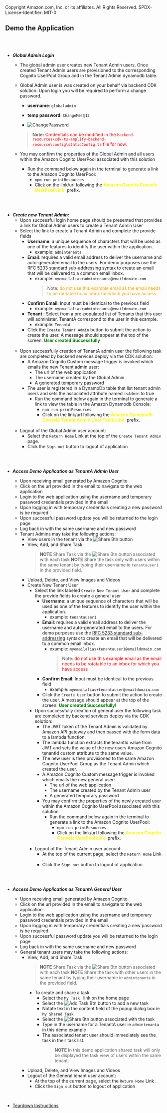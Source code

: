 Copyright Amazon.com, Inc. or its affiliates. All Rights Reserved.
SPDX-License-Identifier: MIT-0 
## Demo the Application

<br />
<br />

*  <em> **Global Admin Login** </em> 
    - The global admin user creates new Tenant Admin users. Once created Tenant Admin users are provisioned to the corresponding Cognito UserPool Group and in the Tenant Admin dynamodb table.
    - Global Admin user is was created on your behalf via backend CDK solution. Upon login you will be required to perform a change password. 
        - **username**: `globaladmin`
        - **temp password**: `ChangeMe!@12` 

        - ![ChangePassword](../images/ChangePassword.PNG)
        
        > **Note:** <span style="color:RED"> Credentials can be modified in the  `backend-resources\cdk-ts-amplify-backend-resource\config\staticConfig.ts` file for now. </span>

    - You may confirm the properties of the Global Admin and all users within the Amazon Cognito UserPool associated with this solution 
        - Run the command below again in the terminal to generate a link to the Amazon Cognito UserPool: 
            - ` npm run printResources `
            - Click on the link/url following the <span style="color:Yellow"> **Amazon Cognito Console UserPool Link:** </span>prefix. 

<br />
<br />

* <em>**Create new Tenant Admin:** </em> 
    - Upon successful login home page should be presented that provides a link for Global Admin users to create a Tenant Admin User
    - Select the link to create a Tenant Admin and complete the provide fields 
        - **Username**: a unique sequence of characters that will be used as one of the features to identify the user within the application.
            - example: `admintenanta`
        - **Email**: requires a valid email address to deliver the username and auto-generated email to the users. For demo purposes use the  [RFC 5233 standard sub-addressing](https://www.rfc-editor.org/rfc/rfc5233) syntax to create an email that will be delivered to a common email inbox. 
            - example: `myemailalias+admintenanta@emaildomain.com`
                > Note: <span style="color:orange"> do not use this example email as the email needs to be routable to an inbox for which you have access   </span>
        - **Confirm Email**: Input must be identical to the previous field 
            - example: `myemailalias+admintenanta@emaildomain.com`
        - **Tenant** : Select from a pre-populated list of Tenants that this user will administer. TenantA correspond to the user in this example.  
            - example: `TenantA`
        - Click the `Create Tenant Admin` button to submit the action to create the user. A message should appear at the top of the screen: <span style="color:green"> **User created Successfully** </span>
        <br><br>
    - Upon successfully creation of TenantA admin user the following task are completed by backend services deploy via the CDK solution:  
        - A Amazon Cognito Custom message trigger is invoked which emails the new Tenant admin user: 
            - The url of the web application 
            - The username created by the Global Admin
            - A generated temporary password  
        - The user is registered in a DynamoDb table that list tenant admin users and sets the associated attribute named `isAdmin` to true
            - Run the command below again in the terminal to generate a link to view the table in the Amazon Dynamodb Console: 
                - ` npm run printResources `
                - Click on the link/url following the <span style="color:yellow"> **Amazon Dynamodb Console Tenant Admin User Table Link:** </span> prefix. 
        <br><br>
    - Logout of the Global Admin user account: 
        - Select the `Return Home` Link at the top of the `Create Tenant Admin` page. 
        - Click the `Sign out` button to logout of application 
<br />
<br />

* <em>**Access Demo Application as TenantA Admin User** </em> 

    - Upon receiving email generated by Amazon Cognito
    - Click on the url provided in the email to navigate to the web application 
    - Login to the web application using the username and temporary password credentials provided in the email. 
    - Upon logging in with temporary credentials creating a new password is be required 
    - Upon successful password update you will be returned to the login page
    - Log back in with the same username and new password
    - Tenant Admins may take the following actions:
        - View users in the tenant via the ![Share Btn](../images/ListUsersBtn.PNG) button 
        -  View, Add, and Share Task
            > **NOTE** Share Task via the ![Share Btn](../images/sharebtn.png) button associated with each task 
            > **NOTE** Share the task only with users within the same tenant by typing their username ie `tenantauser1` in the provided field.
        - Upload, Delete, and View Images and Videos
        - Create New Tenant User
            - Select the link labeled `Create New Tenant User` and complete the provide fields to create a general user
                - **Username**: a unique sequence of characters that will be used as one of the features to identify the user within the application.
                    - example: `tenantauser1`
                - **Email**: requires a valid email address to deliver the username and auto-generated email to the users. For demo purposes use the  [RFC 5233 standard sub-addressing](https://www.rfc-editor.org/rfc/rfc5233) syntax to create an email that will be delivered to a common email inbox. 
                    - example: `myemailalias+tenantauser1@emaildomain.com` 
                        > Note: <span style="color:red"> do not use this example email as the email needs to be rotatable to an inbox for which you have access   </span>
                - **Confirm Email**: Input must be identical to the previous field 
                    - example: `myemailalias+tenantauser@emaildomain.com`
                - Click the `Create User` button to submit the action to create the user. A message should appear at the top of the screen: <span style="color:green"> **User created Successfully!** </span>
            - Upon successfully creation of general user the following task are completed by backend services deploy via the CDK solution:
                - The JWT token of the Tenant Admin is validated by Amazon API gateway and then passed with the form data to a lambda function. 
                - The lambda function extracts the tenantId value from JWT and sets the value of the new users Amazon Cognito tenantId custom attribute to the same value.  
                - The new user is then provisioned to the same Amazon Cognito UserPool Group as the Tenant Admin which created the user.
                - A Amazon Cognito Custom message trigger is invoked which emails the new general user: 
                    - The url of the web application 
                    - The username created by the Tenant Admin user
                    - A generated temporary password  
                - You may confirm the properties of the newly created user within the Amazon Cognito UserPool associated with this solution 
                    - Run the command below again in the terminal to generate a link to the Amazon Cognito UserPool: 
                        - ` npm run printResources `
                        - Click on the link/url following the <span style="color:yellow"> **Amazon Cognito Console UserPool Link:** </span> prefix. 
                <br><br>
            - Logout of the Tenant Admin user account: 
                - At the top of the current page, select the `Return Home` Link . 
                - Click the `Sign out` button to logout of application 

<br />
<br />

* <em>**Access Demo Application as TenantA General User** </em> 

    - Upon receiving email generated by Amazon Cognito
    - Click on the url provided in the email to navigate to the web application 
    - Login to the web application using the username and temporary password credentials provided in the email. 
    - Upon logging in with temporary credentials creating a new password is be required
    - Upon successful password update you will be returned to the login page
    - Log back in with the same username and new password
    - General tenant users may take the following actions:
        -  View, Add, and Share Task
            > **NOTE** Share Task via the ![Share Btn](../images/sharebtn.png) button associated with each task 
            > **NOTE** Share the task with other users in the same tenant by typing their username ie `admintenanta` in the provided field.
            - To create and share a task: 
                - Select the `My Task ` link on the home page
                - Select the ![Add Task Btn](../images/sharebtn.png) button to add a new task
                - Notate text in the content field of the popup dialog box ie `My Shared Task`
                - Select the  ![Share Btn](../images/sharebtn.png) button associated with the task
                - Type in the username for a TenantA user ie `admintenanta` in this demo example
                - The associated tenant user should immediately see the task in their task list. 
                    > **NOTE** In this demo application shared task will only be displayed the task view of users within the same tenant. 
        - Upload, Delete, and View Images and Videos
        - Logout of the General tenant user account: 
            - At the top of the current page, select the `Return Home` Link . 
            - Click the `Sign out` button to logout of application 
<br />

   - [Teardown Instructions](./TearDownInstructions.md)

